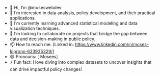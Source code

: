 - 👋 Hi, I’m @moseswebdev
- 👀 I’m interested in data analysis, policy development, and their practical applications.
- 🌱 I’m currently learning advanced statistical modeling and data visualization techniques.
- 💞️ I’m looking to collaborate on projects that bridge the gap between data and decision-making in public policy.
- 📫 How to reach me: [Linked in: https://www.linkedin.com/in/moses-kiprono-623935329/]
- 😄 Pronouns: [  Mosees]
- ⚡ Fun fact: I love diving into complex datasets to uncover insights that can drive impactful policy changes!
